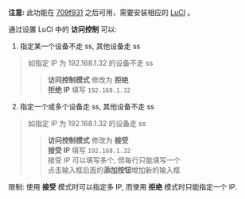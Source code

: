 **注意:** 此功能在 [709f931][1] 之后可用，需要安装相应的 [LuCI](https://github.com/aa65535/openwrt-dist-luci) 。

通过设置 LuCI 中的 **访问控制** 可以:

  1. 指定某一个设备不走 ss, 其他设备走 ss  

   >如指定 IP 为 192.168.1.32 的设备不走 ss
   >>**访问控制模式** 修改为 **拒绝**  
   >>**拒绝 IP** 填写 `192.168.1.32`  

  2. 指定一个或多个设备走 ss, 其他设备不走 ss 

   >如指定 IP 为 192.168.1.32 的设备走 ss
   >>**访问控制模式** 修改为 **接受**  
   >>**接受 IP** 填写 `192.168.1.32`  
   >>接受 IP 可以填写多个, 但每行只能填写一个  
   >>点击输入框后面的**添加按钮**增加新的输入框  

限制: 使用 **接受** 模式时可以指定多 IP, 而使用 **拒绝** 模式时只能指定一个 IP.


 [1]: https://github.com/aa65535/openwrt-shadowsocks/commit/709f931